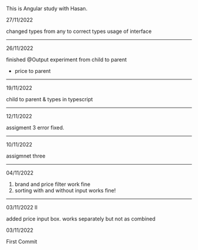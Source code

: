 This is Angular study with Hasan.

27/11/2022

changed types from any to correct types
usage of interface

---

26/11/2022

finished @Output experiment from child to parent

- price to parent

---

19/11/2022

child to parent & types in typescript

---

12/11/2022

assigment 3 error fixed.

---

10/11/2022

assigmnet three

---

04/11/2022

1. brand and price filter work fine
2. sorting with and without input works fine!

---

03/11/2022 II

added price input box.
works separately but not as combined

03/11/2022

First Commit
